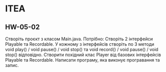 # ITEA
## HW-05-02

Створіть проєкт з класом Main.java.
Потрібно: Створіть 2 інтерфейси Playable та Recordable. 
У кожному з інтерфейсів створіть по 3 методи 
void play() / void pause() / void stop() та void record() / void pause() / void stop() відповідно. 
Створити похідний клас Player від базових інтерфейсів Playable та Recordable. Написати програму, 
яка виконує програвання та запис.